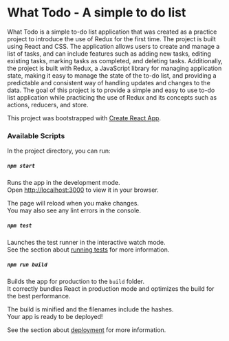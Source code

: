 # What Todo - A simple to do list

What Todo is a simple to-do list application that was created as a practice project to introduce the use of Redux for the first time.
The project is built using React and CSS. The application allows users to create and manage a list of tasks, and can include features such as adding new tasks, editing existing tasks, marking tasks as completed, and deleting tasks. Additionally, the project is built with Redux, a JavaScript library for managing application state, making it easy to manage the state of the to-do list, and providing a predictable and consistent way of handling updates and changes to the data. The goal of this project is to provide a simple and easy to use to-do list application while practicing the use of Redux and its concepts such as actions, reducers, and store.


This project was bootstrapped with [Create React App](https://github.com/facebook/create-react-app).

### Available Scripts

In the project directory, you can run:

##### `npm start`

Runs the app in the development mode.\
Open [http://localhost:3000](http://localhost:3000) to view it in your browser.

The page will reload when you make changes.\
You may also see any lint errors in the console.

##### `npm test`

Launches the test runner in the interactive watch mode.\
See the section about [running tests](https://facebook.github.io/create-react-app/docs/running-tests) for more information.

##### `npm run build`

Builds the app for production to the `build` folder.\
It correctly bundles React in production mode and optimizes the build for the best performance.

The build is minified and the filenames include the hashes.\
Your app is ready to be deployed!

See the section about [deployment](https://facebook.github.io/create-react-app/docs/deployment) for more information.
